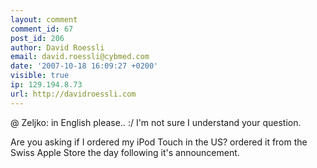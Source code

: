 ```yaml
---
layout: comment
comment_id: 67
post_id: 206
author: David Roessli
email: david.roessli@cybmed.com
date: '2007-10-18 16:09:27 +0200'
visible: true
ip: 129.194.8.73
url: http://davidroessli.com
---
```

@ Zeljko: in English please.. :/ I'm not sure I understand your question.

Are you asking if I ordered my iPod Touch in the US?  ordered it from the Swiss Apple Store the day following it's announcement.
